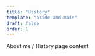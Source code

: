 ```yaml
---
title: "History"
template: "aside-and-main"
draft: false
order: 1
---
```


About me / History page content
